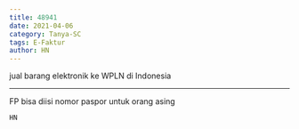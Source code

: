 ```yaml
---
title: 48941
date: 2021-04-06
category: Tanya-SC
tags: E-Faktur
author: HN
---
```


jual barang elektronik ke WPLN di Indonesia

---

FP bisa diisi nomor paspor untuk orang asing

`HN`
